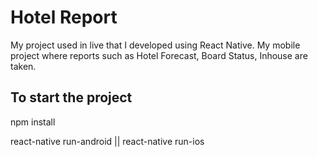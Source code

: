 # Hotel Report

My project used in live that I developed using React Native. My mobile project where reports such as Hotel Forecast, Board Status, Inhouse are taken.

## To start the project

npm install

react-native run-android || react-native run-ios
